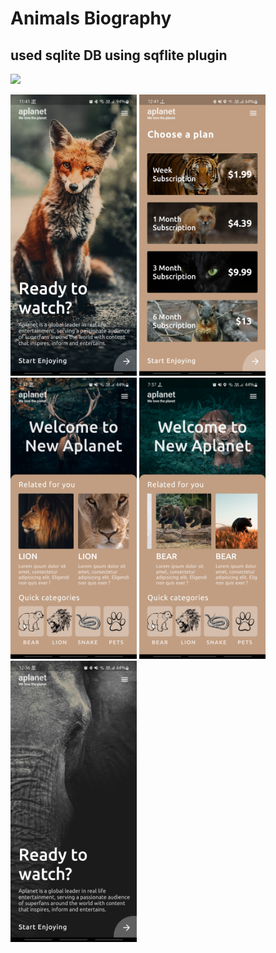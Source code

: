 # Animals Biography
## used sqlite DB using sqflite plugin

<img src="https://github.com/ParasRojiya/animal_biography_app/blob/master/assets/output/gif.gif" style="height:450px"/>


<img src="https://github.com/ParasRojiya/animal_biography_app/blob/master/assets/output/1.jpg" style="height:450px"/> <img src="https://github.com/ParasRojiya/animal_biography_app/blob/master/assets/output/3.jpg" style="height:450px"/> <img src="https://github.com/ParasRojiya/animal_biography_app/blob/master/assets/output/4.jpg" style="height:450px"/>
 <img src="https://github.com/ParasRojiya/animal_biography_app/blob/master/assets/output/5.jpg" style="height:450px"/>
<img src="https://github.com/ParasRojiya/animal_biography_app/blob/master/assets/output/2.jpg" style="height:450px"/>

